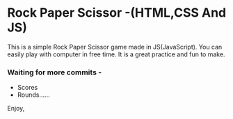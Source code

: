 # Rock Paper Scissor  -(HTML,CSS And JS)
This is a simple Rock Paper Scissor game made in JS(JavaScript). You can easily play with computer in free time. It is a great practice and fun to make.

### Waiting for more commits -
- Scores
- Rounds......

Enjoy,
